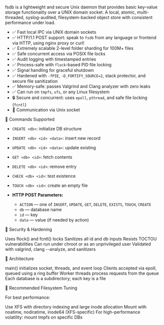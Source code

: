 fsdb is a lightweight and secure Unix daemon that provides basic key-value storage functionality over a UNIX domain socket. 
A local, atomic, multi-threaded, syslog-audited, filesystem-backed object store with consistent performance under load.

- ✅ Fast local IPC via UNIX domain sockets
- ✅ HTTP/1.1 POST support: speak to `fsdb` from any language or frontend via HTTP, using nginx proxy or curl!
- ✅ Extremely scalable 2-level folder sharding for 100M+ files
- ✅ Safe concurrent access via POSIX file locks
- ✅ Audit logging with timestamped entries
- ✅ Process-safe with `flock`-based PID file locking
- ✅ Signal handling for graceful shutdown
- ✅ Hardened with `-fPIE`, `-D_FORTIFY_SOURCE=2`, stack protector, and secure file sanitization
- ✅ Memory-safe: passes Valgrind and Clang analyzer with zero leaks
- ✅ Can run on `tmpfs`, `xfs`, or any Linux filesystem
- 🔒 Secure and concurrent: uses `epoll`, `pthread`, and safe file locking (`fcntl`)
- 🔌 Communication via Unix socket
 
 🧪 Commands Supported
 - `CREATE <db>`: initialize DB structure
- `INSERT <db> <id> <data>`: insert new record
- `UPDATE <db> <id> <data>`: update existing
- `GET <db> <id>`: fetch contents
- `DELETE <db> <id>`: remove entry
- `CHECK <db> <id>`: test existence
- `TOUCH <db> <id>`: create an empty file

- **HTTP POST Parameters:**
    - `ACTION` — one of `INSERT`, `UPDATE`, `GET`, `DELETE`, `EXISTS`, `TOUCH`, `CREATE`
    - `db` — database name
    - `id` — key
    - `data` — value (if needed by action)

🔐 Security & Hardening

Uses flock() and fcntl() locks
Sanitizes all id and db inputs
Resists TOCTOU vulnerabilities
Can run under chroot or as an unprivileged user
Validated with valgrind, clang --analyze, and sanitizers

🧱 Architecture

main() initializes socket, threads, and event loop
Clients accepted via epoll, queued using a ring buffer
Worker threads process requests from the queue
Each database is a subdirectory; each key is a file

🧠 Recommended Filesystem Tuning

For best performance:

Use XFS with directory indexing and large inode allocation
Mount with noatime, nodiratime, inode64 (XFS-specific)
For high-performance volatility: mount tmpfs on specific DBs
